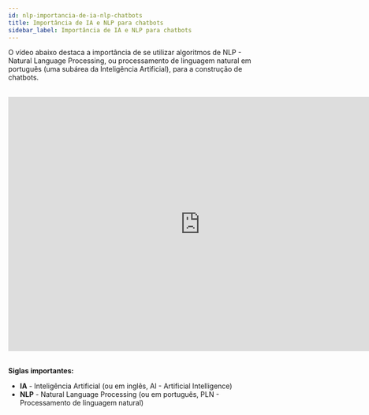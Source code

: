 ```yaml
---
id: nlp-importancia-de-ia-nlp-chatbots
title: Importância de IA e NLP para chatbots
sidebar_label: Importância de IA e NLP para chatbots
---
```


O vídeo abaixo destaca a importância de se utilizar algoritmos de NLP - Natural Language Processing, ou processamento de linguagem natural em português (uma subárea da Inteligência Artificial), para a construção de chatbots.

<br><iframe width="778" height="517" src="https://www.youtube.com/embed/OszJf2sx0wg" frameborder="0" allow="accelerometer; autoplay; encrypted-media; gyroscope; picture-in-picture" allowfullscreen></iframe><br><br>

**Siglas importantes:**

* **IA** - Inteligência Artificial (ou em inglês, AI - Artificial Intelligence)
* **NLP** - Natural Language Processing (ou em português, PLN - Processamento de linguagem natural)
